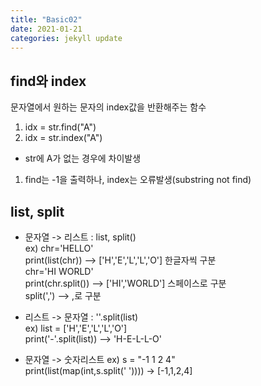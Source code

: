 ```yaml
---
title: "Basic02"
date: 2021-01-21
categories: jekyll update
---
```


## find와 index
문자열에서 원하는 문자의 index값을 반환해주는 함수
1) idx = str.find("A") 
2) idx = str.index("A")   
- str에 A가 없는 경우에 차이발생
1) find는 -1을 출력하나, index는 오류발생(substring not find)


## list, split
- 문자열 -> 리스트 : list, split()   
ex) chr='HELLO'   
    print(list(chr)) --> ['H','E','L','L','O']  한글자씩 구분   
    chr='HI WORLD'   
    print(chr.split())  --> ['HI','WORLD']  스페이스로 구분   
split(',') --> ,로 구분   

- 리스트 -> 문자열 : ''.split(list)   
ex) list = ['H','E','L','L','O']   
   print('-'.split(list)) --> 'H-E-L-L-O'
   
- 문자열 -> 숫자리스트 
ex) s = "-1 1 2 4"   
print(list(map(int,s.split(' ')))) -> [-1,1,2,4]
